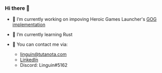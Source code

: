 ### Hi there 👋

- 🔭 I’m currently working on impoving Heroic Games Launcher's [GOG implementation](https://gitub.com/Heroic-Games-Launcher/heroic-gogdl)
- 🌱 I’m currently learning Rust

- 🤙 You can contact me via:
  - linguin@tutanota.com
  - [LinkedIn](https://www.linkedin.com/in/pawellidwin)
  - Discord: Linguin#5162
